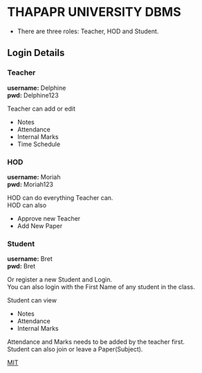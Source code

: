 # THAPAPR UNIVERSITY DBMS
- There are three roles: Teacher, HOD and Student.

## Login Details



### Teacher

**username:** Delphine  
**pwd:** Delphine123

Teacher can add or edit

- Notes
- Attendance
- Internal Marks
- Time Schedule

### HOD

**username:** Moriah  
**pwd:** Moriah123

HOD can do everything Teacher can.  
HOD can also

- Approve new Teacher
- Add New Paper

### Student

**username:** Bret  
**pwd:** Bret

Or register a new Student and Login.  
You can also login with the First Name of any student in the class.

Student can view

- Notes
- Attendance
- Internal Marks

Attendance and Marks needs to be added by the teacher first.  
Student can also join or leave a Paper(Subject).



[MIT](https://choosealicense.com/licenses/mit/)
